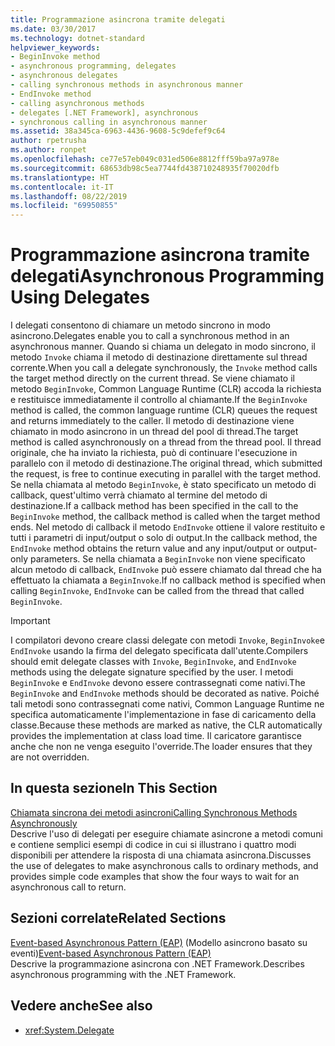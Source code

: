 ```yaml
---
title: Programmazione asincrona tramite delegati
ms.date: 03/30/2017
ms.technology: dotnet-standard
helpviewer_keywords:
- BeginInvoke method
- asynchronous programming, delegates
- asynchronous delegates
- calling synchronous methods in asynchronous manner
- EndInvoke method
- calling asynchronous methods
- delegates [.NET Framework], asynchronous
- synchronous calling in asynchronous manner
ms.assetid: 38a345ca-6963-4436-9608-5c9defef9c64
author: rpetrusha
ms.author: ronpet
ms.openlocfilehash: ce77e57eb049c031ed506e8812fff59ba97a978e
ms.sourcegitcommit: 68653db98c5ea7744fd438710248935f70020dfb
ms.translationtype: HT
ms.contentlocale: it-IT
ms.lasthandoff: 08/22/2019
ms.locfileid: "69950855"
---
```

# <a name="asynchronous-programming-using-delegates"></a><span data-ttu-id="a5674-102">Programmazione asincrona tramite delegati</span><span class="sxs-lookup"><span data-stu-id="a5674-102">Asynchronous Programming Using Delegates</span></span>
<span data-ttu-id="a5674-103">I delegati consentono di chiamare un metodo sincrono in modo asincrono.</span><span class="sxs-lookup"><span data-stu-id="a5674-103">Delegates enable you to call a synchronous method in an asynchronous manner.</span></span> <span data-ttu-id="a5674-104">Quando si chiama un delegato in modo sincrono, il metodo `Invoke` chiama il metodo di destinazione direttamente sul thread corrente.</span><span class="sxs-lookup"><span data-stu-id="a5674-104">When you call a delegate synchronously, the `Invoke` method calls the target method directly on the current thread.</span></span> <span data-ttu-id="a5674-105">Se viene chiamato il metodo `BeginInvoke`, Common Language Runtime (CLR) accoda la richiesta e restituisce immediatamente il controllo al chiamante.</span><span class="sxs-lookup"><span data-stu-id="a5674-105">If the `BeginInvoke` method is called, the common language runtime (CLR) queues the request and returns immediately to the caller.</span></span> <span data-ttu-id="a5674-106">Il metodo di destinazione viene chiamato in modo asincrono in un thread del pool di thread.</span><span class="sxs-lookup"><span data-stu-id="a5674-106">The target method is called asynchronously on a thread from the thread pool.</span></span> <span data-ttu-id="a5674-107">Il thread originale, che ha inviato la richiesta, può di continuare l'esecuzione in parallelo con il metodo di destinazione.</span><span class="sxs-lookup"><span data-stu-id="a5674-107">The original thread, which submitted the request, is free to continue executing in parallel with the target method.</span></span> <span data-ttu-id="a5674-108">Se nella chiamata al metodo `BeginInvoke`, è stato specificato un metodo di callback, quest'ultimo verrà chiamato al termine del metodo di destinazione.</span><span class="sxs-lookup"><span data-stu-id="a5674-108">If a callback method has been specified in the call to the `BeginInvoke` method, the callback method is called when the target method ends.</span></span> <span data-ttu-id="a5674-109">Nel metodo di callback il metodo `EndInvoke` ottiene il valore restituito e tutti i parametri di input/output o solo di output.</span><span class="sxs-lookup"><span data-stu-id="a5674-109">In the callback method, the `EndInvoke` method obtains the return value and any input/output or output-only parameters.</span></span> <span data-ttu-id="a5674-110">Se nella chiamata a `BeginInvoke` non viene specificato alcun metodo di callback, `EndInvoke` può essere chiamato dal thread che ha effettuato la chiamata a `BeginInvoke`.</span><span class="sxs-lookup"><span data-stu-id="a5674-110">If no callback method is specified when calling `BeginInvoke`, `EndInvoke` can be called from the thread that called `BeginInvoke`.</span></span>  
  
> [!IMPORTANT]
> <span data-ttu-id="a5674-111">I compilatori devono creare classi delegate con metodi `Invoke`, `BeginInvoke`e `EndInvoke` usando la firma del delegato specificata dall'utente.</span><span class="sxs-lookup"><span data-stu-id="a5674-111">Compilers should emit delegate classes with `Invoke`, `BeginInvoke`, and `EndInvoke` methods using the delegate signature specified by the user.</span></span> <span data-ttu-id="a5674-112">I metodi `BeginInvoke` e `EndInvoke` devono essere contrassegnati come nativi.</span><span class="sxs-lookup"><span data-stu-id="a5674-112">The `BeginInvoke` and `EndInvoke` methods should be decorated as native.</span></span> <span data-ttu-id="a5674-113">Poiché tali metodi sono contrassegnati come nativi, Common Language Runtime ne specifica automaticamente l'implementazione in fase di caricamento della classe.</span><span class="sxs-lookup"><span data-stu-id="a5674-113">Because these methods are marked as native, the CLR automatically provides the implementation at class load time.</span></span> <span data-ttu-id="a5674-114">Il caricatore garantisce anche che non ne venga eseguito l'override.</span><span class="sxs-lookup"><span data-stu-id="a5674-114">The loader ensures that they are not overridden.</span></span>  
  
## <a name="in-this-section"></a><span data-ttu-id="a5674-115">In questa sezione</span><span class="sxs-lookup"><span data-stu-id="a5674-115">In This Section</span></span>  
 [<span data-ttu-id="a5674-116">Chiamata sincrona dei metodi asincroni</span><span class="sxs-lookup"><span data-stu-id="a5674-116">Calling Synchronous Methods Asynchronously</span></span>](../../../docs/standard/asynchronous-programming-patterns/calling-synchronous-methods-asynchronously.md)  
 <span data-ttu-id="a5674-117">Descrive l'uso di delegati per eseguire chiamate asincrone a metodi comuni e contiene semplici esempi di codice in cui si illustrano i quattro modi disponibili per attendere la risposta di una chiamata asincrona.</span><span class="sxs-lookup"><span data-stu-id="a5674-117">Discusses the use of delegates to make asynchronous calls to ordinary methods, and provides simple code examples that show the four ways to wait for an asynchronous call to return.</span></span>  
  
## <a name="related-sections"></a><span data-ttu-id="a5674-118">Sezioni correlate</span><span class="sxs-lookup"><span data-stu-id="a5674-118">Related Sections</span></span>  
 <span data-ttu-id="a5674-119">[Event-based Asynchronous Pattern (EAP)](../../../docs/standard/asynchronous-programming-patterns/event-based-asynchronous-pattern-eap.md) (Modello asincrono basato su eventi)</span><span class="sxs-lookup"><span data-stu-id="a5674-119">[Event-based Asynchronous Pattern (EAP)](../../../docs/standard/asynchronous-programming-patterns/event-based-asynchronous-pattern-eap.md)</span></span>  
 <span data-ttu-id="a5674-120">Descrive la programmazione asincrona con .NET Framework.</span><span class="sxs-lookup"><span data-stu-id="a5674-120">Describes asynchronous programming with the .NET Framework.</span></span>  
  
## <a name="see-also"></a><span data-ttu-id="a5674-121">Vedere anche</span><span class="sxs-lookup"><span data-stu-id="a5674-121">See also</span></span>

- <xref:System.Delegate>
